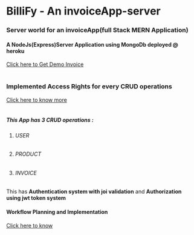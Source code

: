 <h1>BilliFy - An invoiceApp-server </h1>
<h3>Server world for an invoiceApp(full Stack MERN Application)</h3>
<h4>A NodeJs(Express)Server Application using MongoDb deployed @ heroku</h4>

<a href="https://github.com/kenypatel233/billify/blob/master/pdf_pupeeter-1.pdf" target="_blank">Click here to Get Demo Invoice</a>
<br><br>
<h3>Implemented Access Rights for every CRUD operations</h3>
<a href="https://docs.google.com/document/d/1fWZuMyQ-GwEnmQeR_PDIYw09CVJMvZtZLK-9LQLJz0U/edit" target="_blank">Click here to know more</a>
<br>
<br>
<h5>This App has 3 CRUD operations :</h5>

<ol>

<li><h6>USER</h6></li>


<li><h6>PRODUCT</h6></li>


<li><h6>INVOICE</h6></li>


</ol>

<p>This has <strong>Authentication system with joi validation</strong> and <strong>Authorization using jwt token system</strong></p> 

<h4>Workflow Planning and Implementation </h4>
<a href="https://docs.google.com/document/d/1vkZNkbmejWc1y7i4A7zamCkmJnSLhW0AC7A1kIg0uF4/edit?usp=sharing" target="_blank">Click here to know</a>
<br>
<br><br>

